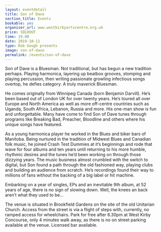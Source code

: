 ```yaml
---
layout: eventdetail
title: Son of Dave
section_title: Events
bookable: yes
organiser_url: www.westkirbyartscentre.org.uk
price: SOLDOUT
time: 19.00
date: 2019-10-11
type: Rob Gough presents
image: son-of-dave
permalink: /events/son-of-dave
---
```


Son of Dave is a Bluesman. Not traditional, but has begun a new tradition perhaps. Playing harmonica, layering up beatbox grooves, stomping and playing percussion, then writing passionate growling infectious songs overtop, he defies category. A truly maverick Bluesman.

He comes originally from Winnipeg Canada (born Benjamin Darvill). He’s been based out of London UK for over twenty years. He’s toured all over Europe and North America as well as more off-centre countries such as Uganda, South Africa, Lebanon, Russia and more. His one-man show is fun and unforgettable.
Many have come to find Son of Dave tunes through programs like Breaking Bad, Preacher, Bloodline and others where his unique songs have featured.

As a young harmonica player he worked in the Blues and biker bars of Manitoba. Being nurtured in the tradition of Midwest Blues and Canadian folk music, he joined Crash Test Dummies at it’s beginnings and rode that wave for four albums and ten years until returning to his more humble, rhythmic desires and the tunes he’d been working on through those dizzying years. The music business almost crumbled with the switch to digital, but Son found a path through the old fashioned way, playing clubs and building an audience from scratch. He’s recordings found their way to millions of fans without the backing of a big label or hit machine.

Embarking on a year of singles, EPs and an inevitable 9th album, at 52 years of age, there is no sign of slowing down. Well, the knees an back aren’t what they used to be…

The venue is situated in Brookfield Gardens on the site of the old Unitarian Church. Access from the street is via a flight of steps with, currently, no ramped access for wheelchairs. Park for free after 6.30pm at West Kirby Concourse, only 4 minutes walk away, as there is no on street parking available at the venue. Licensed bar available.
